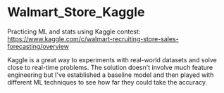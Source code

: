 # Walmart_Store_Kaggle
Practicing ML and stats using Kaggle contest: https://www.kaggle.com/c/walmart-recruiting-store-sales-forecasting/overview

Kaggle is a great way to experiments with real-world datasets and solve close to real-time problems. The solution doesn't involve much feature engineering but I've established a baseline model and then played with different ML techniques to see how far they could take the accuracy.



